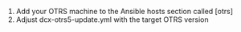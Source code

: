 1. Add your OTRS machine to the Ansible hosts section called [otrs]
2. Adjust dcx-otrs5-update.yml with the target OTRS version
